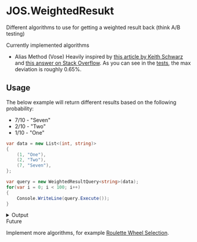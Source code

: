 # JOS.WeightedResukt
Different algorithms to use for getting a weighted result back (think A/B testing)

Currently implemented algorithms

* Alias Method (Vose)
Heavily inspired by [this article by Keith Schwarz](https://www.keithschwarz.com/darts-dice-coins/) and [this answer on Stack Overflow](https://stackoverflow.com/a/9958717/1141089). 
As you can see in the [tests](test/JOS.WeightedResult.Tests/AliasMethodVoseTests.cs), the max deviation is roughly 0.65%.

## Usage

The below example will return different results based on the following probability:

* 7/10 - "Seven"
* 2/10 - "Two"
* 1/10 - "One"

```csharp
var data = new List<(int, string)>
{
    (1, "One"),
    (2, "Two"),
    (7, "Seven"),
};

var query = new WeightedResultQuery<string>(data);
for(var i = 0; i < 100; i++)
{
    Console.WriteLine(query.Execute());
}
```

<details>
<summary>Output</summary>
Seven
Two
Seven
Two
Seven
One
Seven
Seven
Seven
Two
Seven
Seven
Seven
Seven
Seven
One
Seven
Seven
Two
Two
Seven
Seven
Two
Seven
Seven
Seven
Seven
Seven
Seven
Seven
Seven
Seven
One
Seven
Seven
Two
One
Two
Seven
Seven
Seven
Two
Seven
One
Seven
Seven
One
Seven
Seven
Two
Two
Seven
Two
Seven
Two
Seven
Two
Two
Seven
Seven
Seven
Seven
Seven
Seven
Seven
Two
Seven
One
Seven
Two
Seven
Seven
Seven
Seven
Two
Seven
Seven
Seven
One
Seven
Seven
Seven
Seven
Seven
Seven
Seven
Two
Seven
Seven
Seven
Seven
One
Seven
Seven
Seven
One
Seven
Seven
Seven
Seven
</details

## Future
Implement more algorithms, for example [Roulette Wheel Selection](https://en.wikipedia.org/wiki/Fitness_proportionate_selection).
